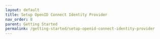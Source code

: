 ```yaml
---
layout: default
title: Setup OpenID Connect Identity Provider
nav_order: 8
parent: Getting Started
permalink: /getting-started/setup-openid-connect-identity-provider
---
```

